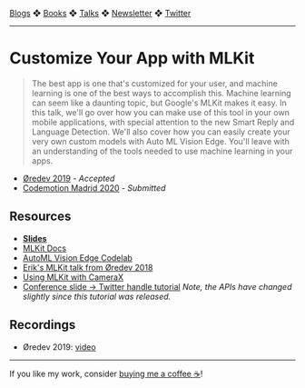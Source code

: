 [Blogs](../blogs.md) ❖ [Books](../books.md) ❖ [Talks](../talks.md) ❖ [Newsletter](https://tinyletter.com/vgonda) ❖ [Twitter](https://twitter.com/TTGonda)

---

# Customize Your App with MLKit

> The best app is one that's customized for your user, and machine learning is one of the best ways to accomplish this. Machine learning can seem like a daunting topic, but Google's MLKit makes it easy. In this talk, we'll go over how you can make use of this tool in your own mobile applications, with special attention to the new Smart Reply and Language Detection. We'll also cover how you can easily create your very own custom models with Auto ML Vision Edge. You'll leave with an understanding of the tools needed to use machine learning in your apps.

- [Øredev 2019](https://oredev.org/) - _Accepted_
- [Codemotion Madrid 2020](https://www.codemotion.com/) - _Submitted_

## Resources

- **[Slides](https://speakerdeck.com/vgonda/customize-your-app-with-mlkit)**
- [MLKit Docs](https://developers.google.com/ml-kit/)
- [AutoML Vision Edge Codelab](https://codelabs.developers.google.com/codelabs/automl-vision-edge-in-mlkit/index.html)
- [Erik's MLKit talk from Øredev 2018](https://vimeo.com/314312723)
- [Using MLKit with CameraX](https://www.bignerdranch.com/blog/using-firebasemlkit-with-camerax/)
- [Conference slide -> Twitter handle tutorial](https://www.raywenderlich.com/5804-text-recognition-with-ml-kit) _Note, the APIs have changed slightly since this tutorial was released._

## Recordings

- Øredev 2019: [video](https://youtu.be/9sqM5DgBjhs)

---

If you like my work, consider [buying me a coffee ☕](https://www.buymeacoffee.com/96JjLEW)!
